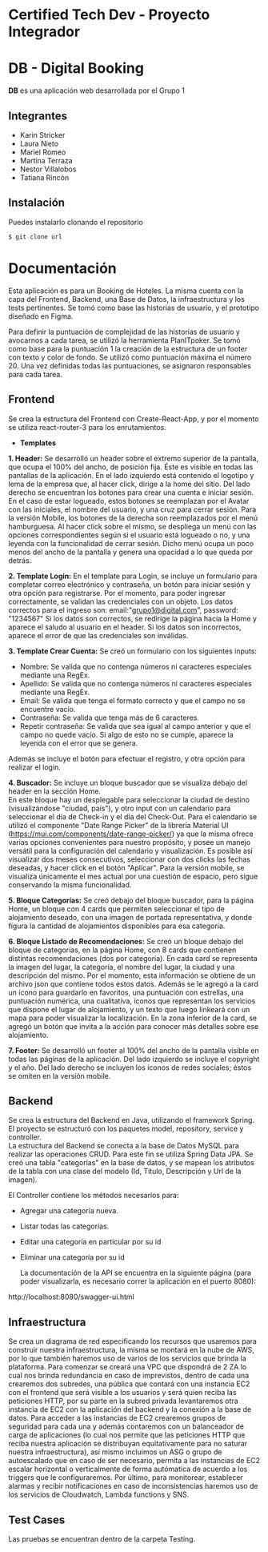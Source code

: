 # Certified Tech Dev - Proyecto Integrador

# DB - Digital Booking

**DB** es una aplicación web desarrollada por el Grupo 1

## Integrantes

- Karin Stricker
- Laura Nieto
- Mariel Romeo
- Martina Terraza
- Nestor Villalobos
- Tatiana Rincón

## Instalación

Puedes instalarlo clonando el repositorio

`$ git clone url`

# Documentación

Esta aplicación es para un Booking de Hoteles.  La misma cuenta con la capa del Frontend, Backend, una Base de Datos, la infraestructura y los tests pertinentes.
Se tomó como base las historias de usuario, y el prototipo diseñado en Figma.

Para definir la puntuación de complejidad de las historias de usuario y avocarnos a cada tarea, se utilizó la herramienta PlanITpoker. Se tomó como base para la puntuación 1 la creación de la estructura de un footer con texto y color de fondo. Se utilizó como puntuación máxima el número 20. Una vez definidas todas las puntuaciones, se asignaron responsables para cada tarea.

## Frontend

Se crea la estructura del Frontend con Create-React-App, y por el momento se utiliza react-router-3 para los enrutamientos.

- **Templates**

**1. Header:** Se desarrolló un header sobre el extremo superior de la pantalla, que ocupa el 100% del ancho, de posición fija. Éste es visible en todas las pantallas de la aplicación. 
  En el lado izquierdo está contenido el logotipo y lema de la empresa que, al hacer click, dirige a la home del sitio. 
  Del lado derecho se encuentran los botones para crear una cuenta e iniciar sesión. En el caso de estar logueado, estos botones se reemplazan por el Avatar con las iniciales, el nombre del usuario, y una cruz para cerrar sesión.
  Para la versión Mobile, los botones de la derecha son reemplazados por el menú hamburguesa. Al hacer click sobre el mismo, se despliega un menú con las opciones correspondientes según si el usuario está logueado o no, y una leyenda con la funcionalidad de cerrar sesión. Dicho menú ocupa un poco menos del ancho de la pantalla y genera una opacidad a lo que queda por detrás.

**2.  Template Login:**  En el template para Login, se incluye un formulario para completar correo electrónico y contraseña, un botón para iniciar sesión y otra opción para registrarse.
  Por el momento, para poder ingresar correctamente, se validan las credenciales con un objeto. Los datos correctos para el ingreso son:
email:"grupo1@digital.com",
password: "1234567"
  Si los datos son correctos, se redirige la página hacia la Home y aparece el saludo al usuario en el header. Si los datos son incorrectos, aparece el error de que las credenciales son inválidas.

**3. Template Crear Cuenta:** Se creó un formulario con los siguientes inputs:
* Nombre: Se valida que no contenga números ni caracteres especiales mediante una RegEx.
* Apellido: Se valida que no contenga números ni caracteres especiales mediante una RegEx.
* Email: Se valida que tenga el formato correcto y que el campo no se encuentre vacío.
* Contraseña: Se valida que tenga más de 6 caracteres.
* Repetir contraseña: Se valida que sea igual al campo anterior y que el campo no quede vacío.
Si algo de esto no se cumple, aparece la leyenda con el error que se genera.

Además se incluye el botón para efectuar el registro, y otra opción para realizar el login.

**4. Buscador:** Se incluye un bloque buscador que se visualiza debajo del header en la sección Home.  
  En este bloque hay un desplegable para seleccionar la ciudad de destino (visualizándose "ciudad, país"), y otro input con un calendario para seleccionar el día de Check-in y el día del Check-Out.  Para el calendario se utilizó el componente "Date Range Picker" de la librería Material UI (https://mui.com/components/date-range-picker/) ya que la misma ofrece varias opciones convenientes para nuestro propósito, y posee un manejo versátil para la configuración del calendario y visualización.  Es posible así visualizar dos meses consecutivos, seleccionar con dos clicks las fechas deseadas, y hacer click en el botón "Aplicar".  Para la versión mobile, se visualiza únicamente el mes actual por una cuestión de espacio, pero sigue conservando la misma funcionalidad.

**5. Bloque Categorías:** Se creó debajo del bloque buscador, para la página Home, un bloque con 4 cards que permiten seleccionar el tipo de alojamiento deseado, con una imagen de portada representativa, y donde figura la cantidad de alojamientos disponibles para esa categoría. 

**6. Bloque Listado de Recomendaciones:** Se creó un bloque debajo del bloque de categorías, en la página Home, con 8 cards que contienen distintas recomendaciones (dos por categoría). En cada card se representa la imagen del lugar, la categoría, el nombre del lugar, la ciudad y una descripción del mismo.  Por el momento, esta información se obtiene de un archivo json que contiene todos estos datos.
  Además se le agregó a la card un ícono para guardarlo en favoritos, una puntuación con estrellas, una puntuación numérica, una cualitativa, íconos que representan los servicios que dispone el lugar de alojamiento, y un texto que luego linkeará con un mapa para poder visualizar la localización.
  En la zona inferior de la card, se agregó un botón que invita a la acción para conocer más detalles sobre ese alojamiento.

**7. Footer:** Se desarrolló un footer al 100% del ancho de la pantalla visible en todas las páginas de la aplicación. 
  Del lado izquierdo se incluye el copyright y el año.
  Del lado derecho se incluyen los íconos de redes sociales; éstos se omiten en la versión mobile.


## Backend

  Se crea la estructura del Backend en Java, utilizando el framework Spring.  El proyecto se estructuró con los paquetes model, repository, service y controller.  
  La estructura del Backend se conecta a la base de Datos MySQL para realizar las operaciones CRUD.  Para este fin se utiliza Spring Data JPA.
  Se creó una tabla "categorías" en la base de datos, y se mapean los atributos de la tabla con una clase del modelo (Id, Título, Descripción y Url de la imagen).

  El Controller contiene los métodos necesarios para:

* Agregar una categoría nueva.
* Listar todas las categorías.
* Editar una categoría en particular por su id
* Eliminar una categoría por su id

  La documentación de la API se encuentra en la siguiente página (para poder visualizarla, es necesario correr la aplicación en el puerto 8080):

http://localhost:8080/swagger-ui.html


## Infraestructura

Se crea un diagrama de red especificando los recursos que usaremos para construir nuestra infraestructura, la misma se montará en la nube de AWS, por lo que también haremos uso de varios de los servicios que brinda la plataforma. Para comenzar se creará una VPC que dispondrá de 2 ZA lo cual nos brinda redundancia en caso de imprevistos, dentro de cada una crearemos dos subredes, una pública que contará con una instancia EC2 con el frontend que será visible a los usuarios y será quien reciba las peticiones HTTP, por su parte en la subred privada levantaremos otra instancia de EC2 con la aplicación del backend y la conexión a la base de datos. Para acceder a las instancias de EC2 crearemos grupos de seguridad para cada una y además contaremos con un balanceador de carga de aplicaciones (lo cual nos permite que las peticiones HTTP que reciba nuestra aplicación se distribuyan equitativamente para no saturar nuestra infraestructura), así mismo incluimos un ASG o grupo de autoescalado que en caso de ser necesario, permita a las instancias de EC2 escalar horizontal o verticalmente de forma autómatica de acuerdo a los triggers que le configuraremos.
Por último, para monitorear, establecer alarmas y recibir notificaciones en caso de inconsistencias haremos uso de los servicios de Cloudwatch, Lambda functions y SNS. 


## Test Cases

Las pruebas se encuentran dentro de la carpeta Testing.


